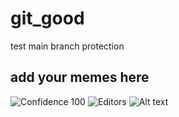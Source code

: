 # git_good
test main branch protection
## add your memes here
![Confidence 100](media/confidence_100.jpg)
![Editors](media/real_programmers.png)
![Alt text](media/frog.jpg)